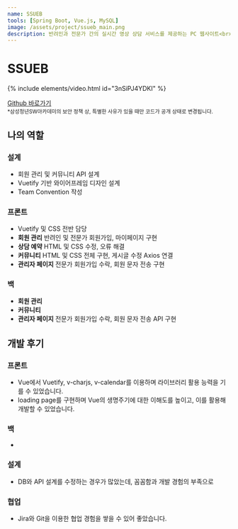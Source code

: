 ```yaml
---
name: SSUEB
tools: [Spring Boot, Vue.js, MySQL]
image: /assets/project/ssueb_main.png
description: 반려인과 전문가 간의 실시간 영상 상담 서비스를 제공하는 PC 웹사이트<br>[삼성청년SW아카데미 공통PJT]
---
```


# **SSUEB**

{% include elements/video.html id="3nSiPJ4YDKI" %}

[Github 바로가기](https://github.com/Jeeyoun-S/SSUEB)   
<sup>*삼성청년SW아카데미의 보안 정책 상, 특별한 사유가 있을 때만 코드가 공개 상태로 변경됩니다.</sup>

## 나의 역할
### 설계
- 회원 관리 및 커뮤니티 API 설계  
- Vuetify 기반 와이어프레임 디자인 설계  
- Team Convention 작성  
### 프론트
- Vuetify 및 CSS 전반 담당  
- **회원 관리** 반려인 및 전문가 회원가입, 마이페이지 구현  
- **상담 예약** HTML 및 CSS 수정, 오류 해결  
- **커뮤니티** HTML 및 CSS 전체 구현, 게시글 수정 Axios 연결  
- **관리자 페이지** 전문가 회원가입 수락, 회원 문자 전송 구현  
### 백
- **회원 관리**  
- **커뮤니티** 
- **관리자 페이지** 전문가 회원가입 수락, 회원 문자 전송 API 구현  

## 개발 후기
### 프론트
- Vue에서 Vuetify, v-charjs, v-calendar를 이용하며 라이브러리 활용 능력을 기를 수 있었습니다.
- loading page를 구현하며 Vue의 생명주기에 대한 이해도를 높이고, 이를 활용해 개발할 수 있었습니다.  
### 백
-   
### 설계
- DB와 API 설계를 수정하는 경우가 많았는데, 꼼꼼함과 개발 경험의 부족으로  
### 협업
- Jira와 Git을 이용한 협업 경험을 쌓을 수 있어 좋았습니다.  